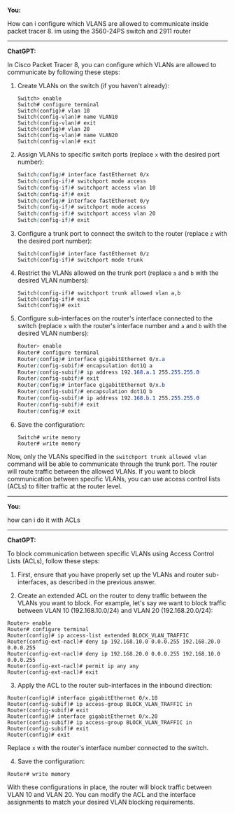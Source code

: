 **You:**

How can i configure which VLANS are allowed to communicate inside packet tracer 8. im using the 3560-24PS switch and 2911 router

* * *

**ChatGPT:**

In Cisco Packet Tracer 8, you can configure which VLANs are allowed to communicate by following these steps:

1.  Create VLANs on the switch (if you haven't already):
    
    ```arduino
    Switch> enable
    Switch# configure terminal
    Switch(config)# vlan 10
    Switch(config-vlan)# name VLAN10
    Switch(config-vlan)# exit
    Switch(config)# vlan 20
    Switch(config-vlan)# name VLAN20
    Switch(config-vlan)# exit
    ```
    
2.  Assign VLANs to specific switch ports (replace `x` with the desired port number):
    
    ```scss
    Switch(config)# interface fastEthernet 0/x
    Switch(config-if)# switchport mode access
    Switch(config-if)# switchport access vlan 10
    Switch(config-if)# exit
    Switch(config)# interface fastEthernet 0/y
    Switch(config-if)# switchport mode access
    Switch(config-if)# switchport access vlan 20
    Switch(config-if)# exit
    ```
    
3.  Configure a trunk port to connect the switch to the router (replace `z` with the desired port number):
    
    ```arduino
    Switch(config)# interface fastEthernet 0/z
    Switch(config-if)# switchport mode trunk
    ```
    
4.  Restrict the VLANs allowed on the trunk port (replace `a` and `b` with the desired VLAN numbers):
    
    ```arduino
    Switch(config-if)# switchport trunk allowed vlan a,b
    Switch(config-if)# exit
    Switch(config)# exit
    ```
    
5.  Configure sub-interfaces on the router's interface connected to the switch (replace `x` with the router's interface number and `a` and `b` with the desired VLAN numbers):
    
    ```scss
    Router> enable
    Router# configure terminal
    Router(config)# interface gigabitEthernet 0/x.a
    Router(config-subif)# encapsulation dot1Q a
    Router(config-subif)# ip address 192.168.a.1 255.255.255.0
    Router(config-subif)# exit
    Router(config)# interface gigabitEthernet 0/x.b
    Router(config-subif)# encapsulation dot1Q b
    Router(config-subif)# ip address 192.168.b.1 255.255.255.0
    Router(config-subif)# exit
    Router(config)# exit
    ```
    
6.  Save the configuration:
    
    ```arduino
    Switch# write memory
    Router# write memory
    ```
    

Now, only the VLANs specified in the `switchport trunk allowed vlan` command will be able to communicate through the trunk port. The router will route traffic between the allowed VLANs. If you want to block communication between specific VLANs, you can use access control lists (ACLs) to filter traffic at the router level.

* * *

**You:**

how can i do it with ACLs

* * *

**ChatGPT:**

To block communication between specific VLANs using Access Control Lists (ACLs), follow these steps:

1.  First, ensure that you have properly set up the VLANs and router sub-interfaces, as described in the previous answer.
    
2.  Create an extended ACL on the router to deny traffic between the VLANs you want to block. For example, let's say we want to block traffic between VLAN 10 (192.168.10.0/24) and VLAN 20 (192.168.20.0/24):
    

```arduino
Router> enable
Router# configure terminal
Router(config)# ip access-list extended BLOCK_VLAN_TRAFFIC
Router(config-ext-nacl)# deny ip 192.168.10.0 0.0.0.255 192.168.20.0 0.0.0.255
Router(config-ext-nacl)# deny ip 192.168.20.0 0.0.0.255 192.168.10.0 0.0.0.255
Router(config-ext-nacl)# permit ip any any
Router(config-ext-nacl)# exit
```

3.  Apply the ACL to the router sub-interfaces in the inbound direction:

```arduino
Router(config)# interface gigabitEthernet 0/x.10
Router(config-subif)# ip access-group BLOCK_VLAN_TRAFFIC in
Router(config-subif)# exit
Router(config)# interface gigabitEthernet 0/x.20
Router(config-subif)# ip access-group BLOCK_VLAN_TRAFFIC in
Router(config-subif)# exit
Router(config)# exit
```

Replace `x` with the router's interface number connected to the switch.

4.  Save the configuration:

```arduino
Router# write memory
```

With these configurations in place, the router will block traffic between VLAN 10 and VLAN 20. You can modify the ACL and the interface assignments to match your desired VLAN blocking requirements.